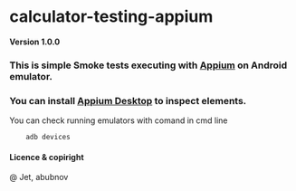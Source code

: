 # calculator-testing-appium

**Version 1.0.0**

### This is simple Smoke tests executing with [Appium](https://github.com/appium/appium/blob/master/docs/en/about-appium/intro.md) on Android emulator.


### You can install [Appium Desktop](https://github.com/appium/appium-desktop) to inspect elements.

You can check running emulators with comand in cmd  line

```
    adb devices
```

#### Licence & copiright

@ Jet,  abubnov